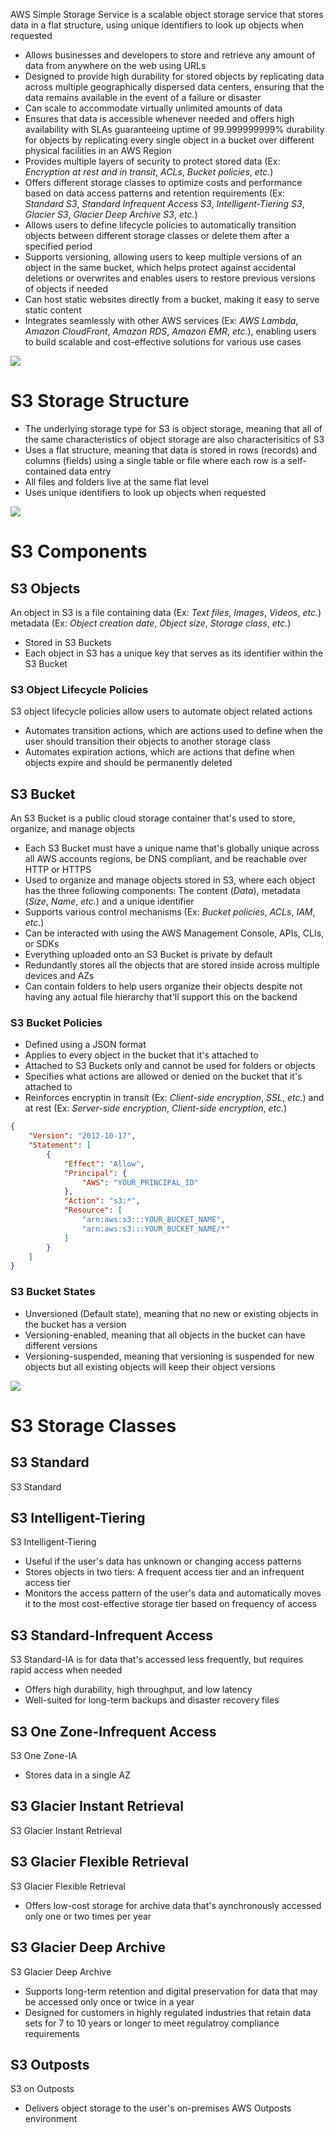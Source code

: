AWS Simple Storage Service is a scalable object storage service that stores data in a flat structure, using unique identifiers to look up objects when requested

* Allows businesses and developers to store and retrieve any amount of data from anywhere on the web using URLs
* Designed to provide high durability for stored objects by replicating data across multiple geographically dispersed data centers, ensuring that the data remains available in the event of a failure or disaster
* Can scale to accommodate virtually unlimited amounts of data
* Ensures that data is accessible whenever needed and offers high availability with SLAs guaranteeing uptime of 99.999999999% durability for objects by replicating every single object in a bucket over different physical facilities in an AWS Region
* Provides multiple layers of security to protect stored data (Ex: *Encryption at rest and in transit*, *ACLs*, *Bucket policies*, *etc.*)
* Offers different storage classes to optimize costs and performance based on data access patterns and retention requirements (Ex: *Standard S3*, *Standard Infrequent Access S3*, *Intelligent-Tiering S3*, *Glacier S3*, *Glacier Deep Archive S3*, *etc.*)
* Allows users to define lifecycle policies to automatically transition objects between different storage classes or delete them after a specified period
* Supports versioning, allowing users to keep multiple versions of an object in the same bucket, which helps protect against accidental deletions or overwrites and enables users to restore previous versions of objects if needed
* Can host static websites directly from a bucket, making it easy to serve static content
* Integrates seamlessly with other AWS services (Ex: *AWS Lambda*, *Amazon CloudFront*, *Amazon RDS*, *Amazon EMR*, *etc.*), enabling users to build scalable and cost-effective solutions for various use cases

![](https://github.com/JonmarCorpuz/SecondBrain/blob/main/Assets/Whitespace.png)

# S3 Storage Structure

* The underlying storage type for S3 is object storage, meaning that all of the same characteristics of object storage are also characterisitics of S3
* Uses a flat structure, meaning that data is stored in rows (records) and columns (fields) using a single table or file where each row is a self-contained data entry
* All files and folders live at the same flat level
* Uses unique identifiers to look up objects when requested

![](https://github.com/JonmarCorpuz/SecondBrain/blob/main/Assets/Whitespace.png)

# S3 Components

## S3 Objects

An object in S3 is a file containing data (Ex: *Text files*, *Images*, *Videos*, *etc.*) metadata (Ex: *Object creation date*, *Object size*, *Storage class*, *etc.*)

* Stored in S3 Buckets
* Each object in S3 has a unique key that serves as its identifier within the S3 Bucket

### S3 Object Lifecycle Policies

S3 object lifecycle policies allow users to automate object related actions

* Automates transition actions, which are actions used to define when the user should transition their objects to another storage class
* Automates expiration actions, which are actions that define when objects expire and should be permanently deleted

## S3 Bucket

An S3 Bucket is a public cloud storage container that's used to store, organize, and manage objects

* Each S3 Bucket must have a unique name that's globally unique across all AWS accounts regions, be DNS compliant, and be reachable over HTTP or HTTPS
* Used to organize and manage objects stored in S3, where each object has the three following components: The content (*Data*), metadata (*Size*, *Name*, *etc.*) and a unique identifier
* Supports various control mechanisms (Ex: *Bucket policies*, *ACLs*, *IAM*, *etc.*)
* Can be interacted with using the AWS Management Console, APIs, CLIs, or SDKs
* Everything uploaded onto an S3 Bucket is private by default
* Redundantly stores all the objects that are stored inside across multiple devices and AZs
* Can contain folders to help users organize their objects despite not having any actual file hierarchy that'll support this on the backend

### S3 Bucket Policies

* Defined using a JSON format
* Applies to every object in the bucket that it's attached to
* Attached to S3 Buckets only and cannot be used for folders or objects
* Specifies what actions are allowed or denied on the bucket that it's attached to
* Reinforces encryptin in transit (Ex: *Client-side encryption*, *SSL*, *etc.*) and at rest (Ex: *Server-side encryption*, *Client-side encryption*, *etc.*)

```JSON
{
    "Version": "2012-10-17",
    "Statement": [
        {
            "Effect": "Allow",
            "Principal": {
                "AWS": "YOUR_PRINCIPAL_ID"
            },
            "Action": "s3:*",
            "Resource": [
                "arn:aws:s3:::YOUR_BUCKET_NAME",
                "arn:aws:s3:::YOUR_BUCKET_NAME/*"
            ]
        }
    ]
}
```

### S3 Bucket States

* Unversioned (Default state), meaning that no new or existing objects in the bucket has a version
* Versioning-enabled, meaning that all objects in the bucket can have different versions
* Versioning-suspended, meaning that versioning is suspended for new objects but all existing objects will keep their object versions

![](https://github.com/JonmarCorpuz/SecondBrain/blob/main/Assets/Whitespace.png)

# S3 Storage Classes

## S3 Standard

S3 Standard

## S3 Intelligent-Tiering

S3 Intelligent-Tiering

* Useful if the user's data has unknown or changing access patterns
* Stores objects in two tiers: A frequent access tier and an infrequent access tier
* Monitors the access pattern of the user's data and automatically moves it to the most cost-effective storage tier based on frequency of access

## S3 Standard-Infrequent Access 

S3 Standard-IA is for data that's accessed less frequently, but requires rapid access when needed

* Offers high durability, high throughput, and low latency
* Well-suited for long-term backups and disaster recovery files 

## S3 One Zone-Infrequent Access 

S3 One Zone-IA

* Stores data in a single AZ

## S3 Glacier Instant Retrieval

S3 Glacier Instant Retrieval

## S3 Glacier Flexible Retrieval

S3 Glacier Flexible Retrieval

* Offers low-cost storage for archive data that's aynchronously accessed only one or two times per year

## S3 Glacier Deep Archive

S3 Glacier Deep Archive 

* Supports long-term retention and digital preservation for data that may be accessed only once or twice in a year
* Designed for customers in highly regulated industries that retain data sets for 7 to 10 years or longer to meet regulatroy compliance requirements

## S3 Outposts

S3 on Outposts 

* Delivers object storage to the user's on-premises AWS Outposts environment
